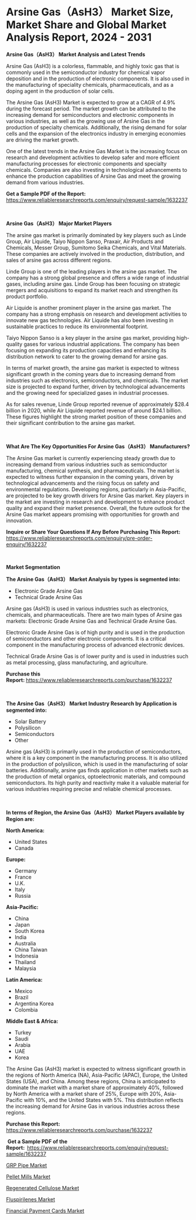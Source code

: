 <p><h1>Arsine Gas（AsH3） Market Size, Market Share and Global Market Analysis Report, 2024 - 2031</h1></p><p><strong>Arsine Gas（AsH3） Market Analysis and Latest Trends</strong></p>
<p><p>Arsine Gas (AsH3) is a colorless, flammable, and highly toxic gas that is commonly used in the semiconductor industry for chemical vapor deposition and in the production of electronic components. It is also used in the manufacturing of speciality chemicals, pharmaceuticals, and as a doping agent in the production of solar cells.</p><p>The Arsine Gas (AsH3) Market is expected to grow at a CAGR of 4.9% during the forecast period. The market growth can be attributed to the increasing demand for semiconductors and electronic components in various industries, as well as the growing use of Arsine Gas in the production of specialty chemicals. Additionally, the rising demand for solar cells and the expansion of the electronics industry in emerging economies are driving the market growth.</p><p>One of the latest trends in the Arsine Gas Market is the increasing focus on research and development activities to develop safer and more efficient manufacturing processes for electronic components and specialty chemicals. Companies are also investing in technological advancements to enhance the production capabilities of Arsine Gas and meet the growing demand from various industries.</p></p>
<p><strong>Get a Sample PDF of the Report:&nbsp;</strong> <a href="https://www.reliableresearchreports.com/enquiry/request-sample/1632237">https://www.reliableresearchreports.com/enquiry/request-sample/1632237</a></p>
<p>&nbsp;</p>
<p><strong>Arsine Gas（AsH3） Major Market Players</strong></p>
<p><p>The arsine gas market is primarily dominated by key players such as Linde Group, Air Liquide, Taiyo Nippon Sanso, Praxair, Air Products and Chemicals, Messer Group, Sumitomo Seika Chemicals, and Vital Materials. These companies are actively involved in the production, distribution, and sales of arsine gas across different regions.</p><p>Linde Group is one of the leading players in the arsine gas market. The company has a strong global presence and offers a wide range of industrial gases, including arsine gas. Linde Group has been focusing on strategic mergers and acquisitions to expand its market reach and strengthen its product portfolio.</p><p>Air Liquide is another prominent player in the arsine gas market. The company has a strong emphasis on research and development activities to innovate new gas technologies. Air Liquide has also been investing in sustainable practices to reduce its environmental footprint.</p><p>Taiyo Nippon Sanso is a key player in the arsine gas market, providing high-quality gases for various industrial applications. The company has been focusing on expanding its production capacities and enhancing its distribution network to cater to the growing demand for arsine gas.</p><p>In terms of market growth, the arsine gas market is expected to witness significant growth in the coming years due to increasing demand from industries such as electronics, semiconductors, and chemicals. The market size is projected to expand further, driven by technological advancements and the growing need for specialized gases in industrial processes.</p><p>As for sales revenue, Linde Group reported revenue of approximately $28.4 billion in 2020, while Air Liquide reported revenue of around $24.1 billion. These figures highlight the strong market position of these companies and their significant contribution to the arsine gas market.</p></p>
<p>&nbsp;</p>
<p><strong>What Are The Key Opportunities For Arsine Gas（AsH3） Manufacturers?</strong></p>
<p><p>The Arsine Gas market is currently experiencing steady growth due to increasing demand from various industries such as semiconductor manufacturing, chemical synthesis, and pharmaceuticals. The market is expected to witness further expansion in the coming years, driven by technological advancements and the rising focus on safety and environmental regulations. Developing regions, particularly in Asia-Pacific, are projected to be key growth drivers for Arsine Gas market. Key players in the market are investing in research and development to enhance product quality and expand their market presence. Overall, the future outlook for the Arsine Gas market appears promising with opportunities for growth and innovation.</p></p>
<p><strong>Inquire or Share Your Questions If Any Before Purchasing This Report:</strong> <a href="https://www.reliableresearchreports.com/enquiry/pre-order-enquiry/1632237">https://www.reliableresearchreports.com/enquiry/pre-order-enquiry/1632237</a></p>
<p>&nbsp;</p>
<p><strong>Market Segmentation</strong></p>
<p><strong>The Arsine Gas（AsH3） Market Analysis by types is segmented into:</strong></p>
<p><ul><li>Electronic Grade Arsine Gas</li><li>Technical Grade Arsine Gas</li></ul></p>
<p><p>Arsine gas (AsH3) is used in various industries such as electronics, chemicals, and pharmaceuticals. There are two main types of Arsine gas markets: Electronic Grade Arsine Gas and Technical Grade Arsine Gas. </p><p>Electronic Grade Arsine Gas is of high purity and is used in the production of semiconductors and other electronic components. It is a critical component in the manufacturing process of advanced electronic devices.</p><p>Technical Grade Arsine Gas is of lower purity and is used in industries such as metal processing, glass manufacturing, and agriculture.</p></p>
<p><strong>Purchase this Report:&nbsp;</strong><a href="https://www.reliableresearchreports.com/purchase/1632237">https://www.reliableresearchreports.com/purchase/1632237</a></p>
<p>&nbsp;</p>
<p><strong>The Arsine Gas（AsH3） Market Industry Research by Application is segmented into:</strong></p>
<p><ul><li>Solar Battery</li><li>Polysilicon</li><li>Semiconductors</li><li>Other</li></ul></p>
<p><p>Arsine gas (AsH3) is primarily used in the production of semiconductors, where it is a key component in the manufacturing process. It is also utilized in the production of polysilicon, which is used in the manufacturing of solar batteries. Additionally, arsine gas finds application in other markets such as the production of metal organics, optoelectronic materials, and compound semiconductors. Its high purity and reactivity make it a valuable material for various industries requiring precise and reliable chemical processes.</p></p>
<p>&nbsp;</p>
<p><strong>In terms of Region, the Arsine Gas（AsH3） Market Players available by Region are:</strong></p>
<p>
    <p> <strong> North America: </strong>
        <ul>
            <li>United States</li>
            <li>Canada</li>
        </ul>
        </p> 
    <p> <strong> Europe: </strong>
        <ul>
            <li>Germany</li>
            <li>France</li>
            <li>U.K.</li>
            <li>Italy</li>
            <li>Russia</li>
        </ul>
        </p> 
    <p> <strong> Asia-Pacific: </strong>
        <ul>
            <li>China</li>
            <li>Japan</li>
            <li>South Korea</li>
            <li>India</li>
            <li>Australia</li>
            <li>China Taiwan</li>
            <li>Indonesia</li>
            <li>Thailand</li>
            <li>Malaysia</li>
        </ul>
        </p> 
    <p> <strong> Latin America: </strong>
        <ul>
            <li>Mexico</li>
            <li>Brazil</li>
            <li>Argentina Korea</li>
            <li>Colombia</li>
        </ul>
        </p> 
    <p> <strong> Middle East & Africa: </strong>
        <ul>
            <li>Turkey</li>
            <li>Saudi</li>
            <li>Arabia</li>
            <li>UAE</li>
            <li>Korea</li>
        </ul>
    </p>
    </p>
<p><p>The Arsine Gas (AsH3) market is expected to witness significant growth in the regions of North America (NA), Asia-Pacific (APAC), Europe, the United States (USA), and China. Among these regions, China is anticipated to dominate the market with a market share of approximately 40%, followed by North America with a market share of 25%, Europe with 20%, Asia-Pacific with 10%, and the United States with 5%. This distribution reflects the increasing demand for Arsine Gas in various industries across these regions.</p></p>
<p><strong>Purchase this Report: </strong><a href="https://www.reliableresearchreports.com/purchase/1632237">https://www.reliableresearchreports.com/purchase/1632237</a></p>
<p>&nbsp;<strong>Get a Sample PDF of the Report:&nbsp;&nbsp;</strong><a href="https://www.reliableresearchreports.com/enquiry/request-sample/1632237">https://www.reliableresearchreports.com/enquiry/request-sample/1632237</a></p>
<p><strong></strong></p>
<p><p><a href="https://view.publitas.com/reportprime-1/grp-pipe-market-size-share-trends-analysis-report-by-material-by-type-by-end-user-by-region-and-segment-forecasts-2024-2031/">GRP Pipe Market</a></p><p><a href="https://valiant-lunge-8fe.notion.site/Pellet-Mills-Market-Size-Global-Industry-Overview-Market-Segmentation-and-Forecast-2024-to-2031-2c04d4b7bb494525b7f92dd260687079">Pellet Mills Market</a></p><p><a href="https://view.publitas.com/reportprime-1/regenerated-cellulose-market-research-report-provides-critical-insights-that-can-help-shape-business-development-and-investment-strategies/">Regenerated Cellulose Market</a></p><p><a href="https://artistic-helicopter-ca9.notion.site/Fluspirilenes-Market-Size-Focuses-on-Market-Dynamics-In-Depth-Analysis-and-Future-Projections-of-it-e7537b2780b24e8d888b526b5908069a">Fluspirilenes Market</a></p><p><a href="https://picayune-night-cbd.notion.site/Financial-Payment-Cards-Market-Centers-on-Aspects-such-as-Market-Growth-Market-Share-Market-Opport-7444063a6e0f4e96a1b1a853721a135c">Financial Payment Cards Market</a></p></p>